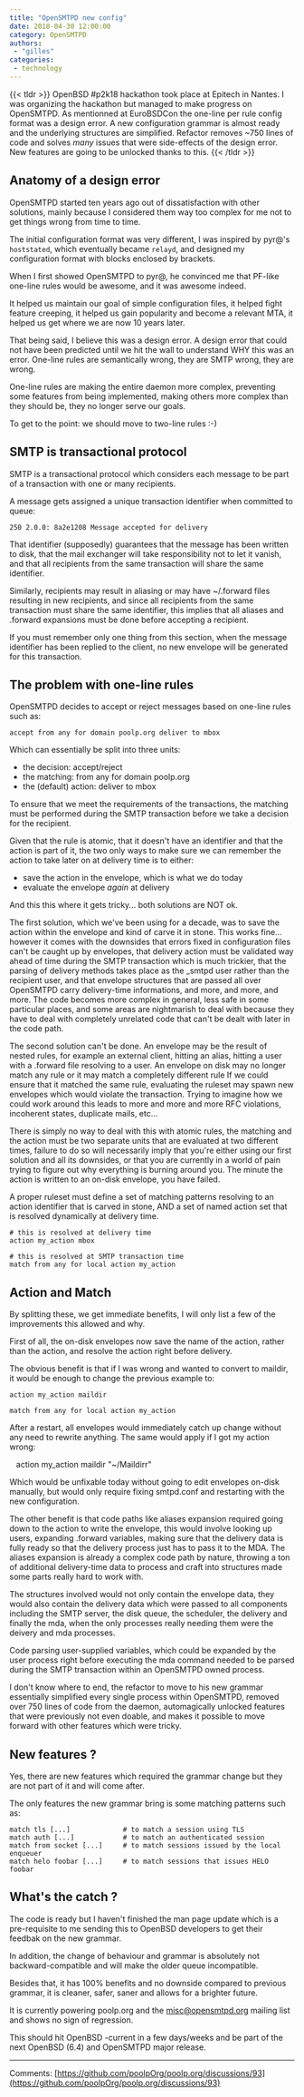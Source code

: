 ```yaml
---
title: "OpenSMTPD new config"
date: 2018-04-30 12:00:00
category: OpenSMTPD
authors:
 - "gilles"
categories:
 - technology
---
```


{{< tldr >}}
    OpenBSD #p2k18 hackathon took place at Epitech in Nantes.
    I was organizing the hackathon but managed to make progress on OpenSMTPD.
    As mentionned at EuroBSDCon the one-line per rule config format was a design error.
    A new configuration grammar is almost ready and the underlying structures are simplified.
    Refactor removes ~750 lines of code and solves _many_ issues that were side-effects of the design error.
    New features are going to be unlocked thanks to this.
{{< /tldr >}}


Anatomy of a design error
--
OpenSMTPD started ten years ago out of dissatisfaction with other solutions,
mainly because I considered them way too complex for me not to get things wrong from time to time.

The initial configuration format was very different,
I was inspired by pyr@'s `hoststated`,
which eventually became `relayd`,
and designed my configuration format with blocks enclosed by brackets.

When I first showed OpenSMTPD to pyr@,
he convinced me that PF-like one-line rules would be awesome,
and it was awesome indeed.

It helped us maintain our goal of simple configuration files,
it helped fight feature creeping,
it helped us gain popularity and become a relevant MTA,
it helped us get where we are now 10 years later.

That being said,
I believe this was a design error.
A design error that could not have been predicted until we hit the wall to understand WHY this was an error.
One-line rules are semantically wrong,
they are SMTP wrong,
they are wrong.

One-line rules are making the entire daemon more complex,
preventing some features from being implemented,
making others more complex than they should be,
they no longer serve our goals.

To get to the point: we should move to two-line rules :-)


SMTP is transactional protocol
--
SMTP is a transactional protocol which considers each message to be part of a transaction with one or many recipients.

A message gets assigned a unique transaction identifier when committed to queue:

    250 2.0.0: 8a2e1208 Message accepted for delivery

That identifier (supposedly) guarantees that the message has been written to disk,
that the mail exchanger will take responsibility not to let it vanish,
and that all recipients from the same transaction will share the same identifier.

Similarly,
recipients may result in aliasing or may have ~/.forward files resulting in new recipients,
and since all recipients from the same transaction must share the same identifier,
this implies that all aliases and .forward expansions must be done before accepting a recipient.

If you must remember only one thing from this section,
when the message identifier has been replied to the client,
no new envelope will be generated for this transaction.


The problem with one-line rules
--
OpenSMTPD decides to accept or reject messages based on one-line rules such as:

    accept from any for domain poolp.org deliver to mbox

Which can essentially be split into three units:

- the decision: accept/reject
- the matching: from any for domain poolp.org
- the (default) action: deliver to mbox

To ensure that we meet the requirements of the transactions,
the matching must be performed during the SMTP transaction before we take a decision for the recipient.

Given that the rule is atomic,
that it doesn't have an identifier and that the action is part of it,
the two only ways to make sure we can remember the action to take later on at delivery time is to either:

- save the action in the envelope, which is what we do today
- evaluate the envelope _again_ at delivery

And this this where it gets tricky... both solutions are NOT ok.

The first solution,
which we've been using for a decade,
was to save the action within the envelope and kind of carve it in stone.
This works fine...
however it comes with the downsides that errors fixed in configuration files can't be caught up by envelopes,
that delivery action must be validated way ahead of time during the SMTP transaction which is much trickier,
that the parsing of delivery methods takes place as the \_smtpd user rather than the recipient user,
and that envelope structures that are passed all over OpenSMTPD carry delivery-time informations,
and more, and more, and more.
The code becomes more complex in general,
less safe in some particular places,
and some areas are nightmarish to deal with because they have to deal with completely unrelated code that can't be dealt with later in the code path.

The second solution can't be done.
An envelope may be the result of nested rules,
for example an external client, hitting an alias, hitting a user with a .forward file resolving to a user.
An envelope on disk may no longer match any rule or it may match a completely different rule
If we could ensure that it matched the same rule,
evaluating the ruleset may spawn new envelopes which would violate the transaction.
Trying to imagine how we could work around this leads to more and more and more RFC violations,
incoherent states,
duplicate mails,
etc...

There is simply no way to deal with this with atomic rules,
the matching and the action must be two separate units that are evaluated at two different times,
failure to do so will necessarily imply that you're either using our first solution and all its downsides,
or that you are currently in a world of pain trying to figure out why everything is burning around you.
The minute the action is written to an on-disk envelope,
you have failed.

A proper ruleset must define a set of matching patterns resolving to an action identifier that is carved in stone,
AND a set of named action set that is resolved dynamically at delivery time.

    # this is resolved at delivery time
    action my_action mbox
    
    # this is resolved at SMTP transaction time 
    match from any for local action my_action


Action and Match
--
By splitting these,
we get immediate benefits,
I will only list a few of the improvements this allowed and why.

First of all,
the on-disk envelopes now save the name of the action,
rather than the action,
and resolve the action right before delivery.

The obvious benefit is that if I was wrong and wanted to convert to maildir,
it would be enough to change the previous example to:

    action my_action maildir
    
    match from any for local action my_action

After a restart,
all envelopes would immediately catch up change without any need to rewrite anything.
The same would apply if I got my action wrong:

    action my_action maildir "~/Maildirr"

Which would be unfixable today without going to edit envelopes on-disk manually,
but would only require fixing smtpd.conf and restarting with the new configuration.

The other benefit is that code paths like aliases expansion required going down to the action to write the envelope,
this would involve looking up users,
expanding .forward variables,
making sure that the delivery data is fully ready so that the delivery process just has to pass it to the MDA.
The aliases expansion is already a complex code path by nature,
throwing a ton of additional delivery-time data to process and craft into structures made some parts really hard to work with.

The structures involved would not only contain the envelope data,
they would also contain the delivery data which were passed to all components including the SMTP server, the disk queue, the scheduler, the delivery and finally the mda, when the only processes really needing them were the deivery and mda processes.

Code parsing user-supplied variables,
which could be expanded by the user process right before executing the mda command needed to be parsed during the SMTP transaction within an OpenSMTPD owned process.

I don't know where to end,
the refactor to move to his new grammar essentially simplified every single process within OpenSMTPD,
removed over 750 lines of code from the daemon,
automagically unlocked features that were previously not even doable,
and makes it possible to move forward with other features which were tricky.


New features ?
--
Yes, there are new features which required the grammar change but they are not part of it and will come after.

The only features the new grammar bring is some matching patterns such as:

    match tls [...]             # to match a session using TLS
    match auth [...]            # to match an authenticated session
    match from socket [...]     # to match sessions issued by the local enqueuer
    match helo foobar [...]     # to match sessions that issues HELO foobar


What's the catch ?
--
The code is ready but I haven't finished the man page update which is a pre-requisite to me sending this to OpenBSD developers to get their feedbak on the new grammar.

In addition,
the change of behaviour and grammar is absolutely not backward-compatible and will make the older queue incompatible.

Besides that,
it has 100% benefits and no downside compared to previous grammar,
it is cleaner, safer, saner and allows for a brighter future.

It is currently powering poolp.org and the misc@opensmtpd.org mailing list and shows no sign of regression.

This should hit OpenBSD -current in a few days/weeks and be part of the next OpenBSD (6.4) and OpenSMTPD major release.

---
Comments: [https://github.com/poolpOrg/poolp.org/discussions/93](https://github.com/poolpOrg/poolp.org/discussions/93)
